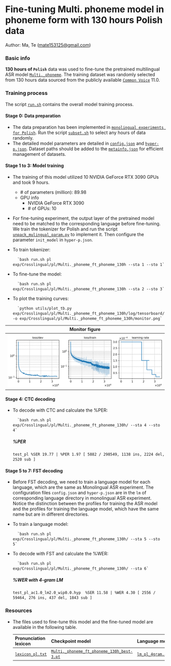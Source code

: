# Fine-tuning Multi. phoneme model in phoneme form with 130 hours Polish data
Author: Ma, Te (mate153125@gmail.com)
### Basic info

__130 hours of `Polish`__ data was used to fine-tune the pretrained multilingual ASR model [`Multi._phoneme`](../../../Multilingual/Multi._phoneme/readme.md). The training dataset was randomly selected from 130 hours data sourced from the publicly available [`Common Voice`](https://commonvoice.mozilla.org/) 11.0. 


### Training process

The script [`run.sh`](../../../run.sh) contains the overall model training process.

#### Stage 0: Data preparation
* The data preparation has been implemented in [`monolingual experiments for Polish`](../../../Monolingual/pl/Mono._phoneme_130h/readme.md). Run the script [`subset.sh`](../../../../local/tools/subset.sh) to select any hours of data randomly.
* The detailed model parameters are detailed in [`config.json`](config.json) and [`hyper-p.json`](hyper-p.json). Dataset paths should be added to the [`metainfo.json`](../../../data/metainfo.json) for efficient management of datasets.

#### Stage 1 to 3: Model training
* The training of this model utilized 10 NVIDIA GeForce RTX 3090 GPUs and took 9 hours. 
  * \# of parameters (million): 89.98
  * GPU info
      * NVIDIA GeForce RTX 3090
      * \# of GPUs: 10

* For fine-tuning experiment, the output layer of the pretrained model need to be matched to the corresponding language before fine-tuning. We train the tokenizer for Polish and run the script [`unpack_mulingual_param.py`](../../../../local/tools/unpack_mulingual_param.py) to implement it. Then configure the parameter `init_model` in `hyper-p.json`.

* To train tokenizer:

        `bash run.sh pl exp/Crosslingual/pl/Multi._phoneme_ft_phoneme_130h --sta 1 --sto 1`
* To fine-tune the model:

        `bash run.sh pl exp/Crosslingual/pl/Multi._phoneme_ft_phoneme_130h --sta 2 --sto 3`
* To plot the training curves:

        `python utils/plot_tb.py exp/Crosslingual/pl/Multi._phoneme_ft_phoneme_130h/log/tensorboard/file -o exp/Crosslingual/pl/Multi._phoneme_ft_phoneme_130h/monitor.png`

|     Monitor figure    |
|:-----------------------:|
|![tb-plot](./monitor.png)|

#### Stage 4: CTC decoding
* To decode with CTC and calculate the %PER:

        `bash run.sh pl exp/Crosslingual/pl/Multi._phoneme_ft_phoneme_130h/ --sta 4 --sto 4`

    ##### %PER
    ```
    test_pl %SER 19.77 | %PER 1.97 [ 5882 / 298549, 1138 ins, 2224 del, 2520 sub ]
    ```

#### Stage 5 to 7: FST decoding
* Before FST decoding, we need to train a language model for each language, which are the same as Monolingual ASR experiment. The configuration files `config.json` and `hyper-p.json` are in the `lm` of corresponding language directory in monolingual ASR experiment. Notice the distinction between the profiles for training the ASR model and the profiles for training the language model, which have the same name but are in different directories.
* To train a language model:

        `bash run.sh pl exp/Crosslingual/pl/Multi._phoneme_ft_phoneme_130h/ --sta 5 --sto 5`

* To decode with FST and calculate the %WER:

        `bash run.sh pl exp/Crosslingual/pl/Multi._phoneme_ft_phoneme_130h/ --sta 6`

    ##### %WER with 4-gram LM
    ```
    test_pl_ac1.0_lm2.0_wip0.0.hyp  %SER 11.58 | %WER 4.30 [ 2556 / 59464, 276 ins, 437 del, 1843 sub ]
    ```

### Resources
* The files used to fine-tune this model and the fine-tuned model are available in the following table.

    | Pronunciation lexicon | Checkpoint model | Language model | Tensorboard log |
    | ----------- | ----------- | ----------- | ----------- |
    | [`lexicon_pl.txt`](https://cat-ckpt.oss-cn-beijing.aliyuncs.com/cat-multilingual/cv-lang10/dict/pl/lexicon_pl.txt) | [`Multi._phoneme_ft_phoneme_130h_best-3.pt`](https://cat-ckpt.oss-cn-beijing.aliyuncs.com/cat-multilingual/cv-lang10/exp/pl/Multi._phoneme_ft_phoneme_130h_best-3.pt) | [`lm_pl_4gram.arpa`](https://cat-ckpt.oss-cn-beijing.aliyuncs.com/cat-multilingual/cv-lang10/exp/pl/lm_pl_4gram.arpa) | [`tb_Multi._phoneme_ft_phoneme_130h`](https://cat-ckpt.oss-cn-beijing.aliyuncs.com/cat-multilingual/cv-lang10/exp/pl/tb_log_Multi._phoneme_ft_phoneme_130h.tar.gz) |
